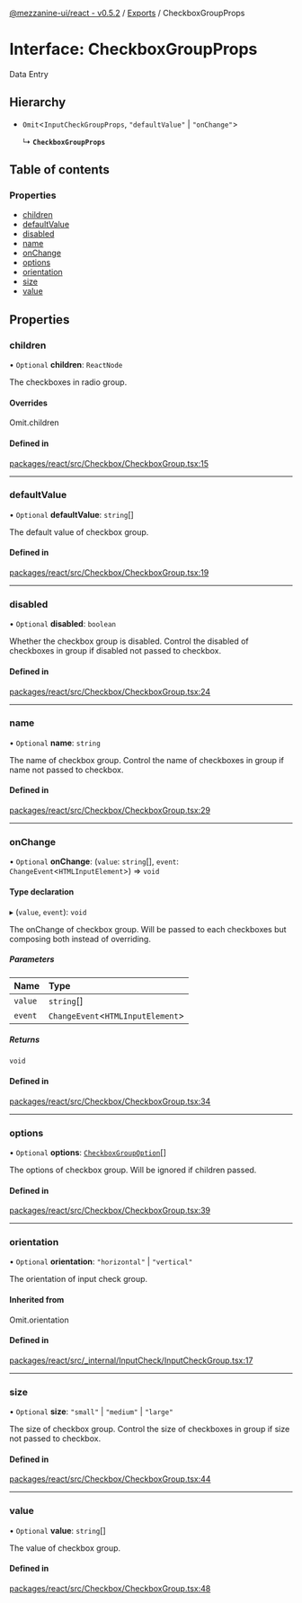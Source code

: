 [@mezzanine-ui/react - v0.5.2](../README.md) / [Exports](../modules.md) / CheckboxGroupProps

# Interface: CheckboxGroupProps

Data Entry

## Hierarchy

- `Omit`<`InputCheckGroupProps`, ``"defaultValue"`` \| ``"onChange"``\>

  ↳ **`CheckboxGroupProps`**

## Table of contents

### Properties

- [children](checkboxgroupprops.md#children)
- [defaultValue](checkboxgroupprops.md#defaultvalue)
- [disabled](checkboxgroupprops.md#disabled)
- [name](checkboxgroupprops.md#name)
- [onChange](checkboxgroupprops.md#onchange)
- [options](checkboxgroupprops.md#options)
- [orientation](checkboxgroupprops.md#orientation)
- [size](checkboxgroupprops.md#size)
- [value](checkboxgroupprops.md#value)

## Properties

### children

• `Optional` **children**: `ReactNode`

The checkboxes in radio group.

#### Overrides

Omit.children

#### Defined in

[packages/react/src/Checkbox/CheckboxGroup.tsx:15](https://github.com/Mezzanine-UI/mezzanine/blob/83e0173/packages/react/src/Checkbox/CheckboxGroup.tsx#L15)

___

### defaultValue

• `Optional` **defaultValue**: `string`[]

The default value of checkbox group.

#### Defined in

[packages/react/src/Checkbox/CheckboxGroup.tsx:19](https://github.com/Mezzanine-UI/mezzanine/blob/83e0173/packages/react/src/Checkbox/CheckboxGroup.tsx#L19)

___

### disabled

• `Optional` **disabled**: `boolean`

Whether the checkbox group is disabled.
Control the disabled of checkboxes in group if disabled not passed to checkbox.

#### Defined in

[packages/react/src/Checkbox/CheckboxGroup.tsx:24](https://github.com/Mezzanine-UI/mezzanine/blob/83e0173/packages/react/src/Checkbox/CheckboxGroup.tsx#L24)

___

### name

• `Optional` **name**: `string`

The name of checkbox group.
Control the name of checkboxes in group if name not passed to checkbox.

#### Defined in

[packages/react/src/Checkbox/CheckboxGroup.tsx:29](https://github.com/Mezzanine-UI/mezzanine/blob/83e0173/packages/react/src/Checkbox/CheckboxGroup.tsx#L29)

___

### onChange

• `Optional` **onChange**: (`value`: `string`[], `event`: `ChangeEvent`<`HTMLInputElement`\>) => `void`

#### Type declaration

▸ (`value`, `event`): `void`

The onChange of checkbox group.
Will be passed to each checkboxes but composing both instead of overriding.

##### Parameters

| Name | Type |
| :------ | :------ |
| `value` | `string`[] |
| `event` | `ChangeEvent`<`HTMLInputElement`\> |

##### Returns

`void`

#### Defined in

[packages/react/src/Checkbox/CheckboxGroup.tsx:34](https://github.com/Mezzanine-UI/mezzanine/blob/83e0173/packages/react/src/Checkbox/CheckboxGroup.tsx#L34)

___

### options

• `Optional` **options**: [`CheckboxGroupOption`](checkboxgroupoption.md)[]

The options of checkbox group.
Will be ignored if children passed.

#### Defined in

[packages/react/src/Checkbox/CheckboxGroup.tsx:39](https://github.com/Mezzanine-UI/mezzanine/blob/83e0173/packages/react/src/Checkbox/CheckboxGroup.tsx#L39)

___

### orientation

• `Optional` **orientation**: ``"horizontal"`` \| ``"vertical"``

The orientation of input check group.

#### Inherited from

Omit.orientation

#### Defined in

[packages/react/src/_internal/InputCheck/InputCheckGroup.tsx:17](https://github.com/Mezzanine-UI/mezzanine/blob/83e0173/packages/react/src/_internal/InputCheck/InputCheckGroup.tsx#L17)

___

### size

• `Optional` **size**: ``"small"`` \| ``"medium"`` \| ``"large"``

The size of checkbox group.
Control the size of checkboxes in group if size not passed to checkbox.

#### Defined in

[packages/react/src/Checkbox/CheckboxGroup.tsx:44](https://github.com/Mezzanine-UI/mezzanine/blob/83e0173/packages/react/src/Checkbox/CheckboxGroup.tsx#L44)

___

### value

• `Optional` **value**: `string`[]

The value of checkbox group.

#### Defined in

[packages/react/src/Checkbox/CheckboxGroup.tsx:48](https://github.com/Mezzanine-UI/mezzanine/blob/83e0173/packages/react/src/Checkbox/CheckboxGroup.tsx#L48)
